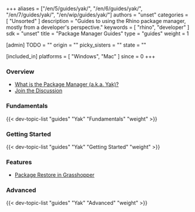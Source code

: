 +++
aliases = ["/en/5/guides/yak/", "/en/6/guides/yak/", "/en/7/guides/yak/", "/en/wip/guides/yak/"]
authors = "unset"
categories = [ "Unsorted" ]
description = "Guides to using the Rhino package manager, mostly from a developer's perspective."
keywords = [ "rhino", "developer" ]
sdk = "unset"
title = "Package Manager Guides"
type = "guides"
weight = 1

[admin]
TODO = ""
origin = ""
picky_sisters = ""
state = ""

[included_in]
platforms = [ "Windows", "Mac" ]
since = 0
+++


### Overview

- [What is the Package Manager (a.k.a. Yak)?](/guides/yak/what-is-yak)
- [Join the Discussion](https://discourse.mcneel.com/c/serengeti/yak)

### Fundamentals

{{< dev-topic-list "guides" "Yak" "Fundamentals" "weight" >}}


### Getting Started

{{< dev-topic-list "guides" "Yak" "Getting Started" "weight" >}}


### Features

- [Package Restore in Grasshopper](/guides/yak/package-restore-in-grasshopper)

### Advanced

{{< dev-topic-list "guides" "Yak" "Advanced" "weight" >}}

